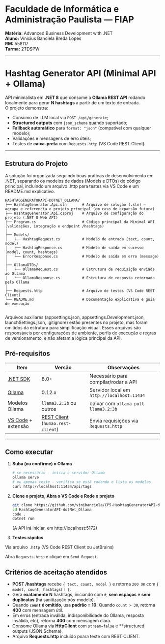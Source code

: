 # Faculdade de Informática e Administração Paulista — FIAP
**Matéria:** Advanced Business Development with .NET  
**Aluno:** Vinicius Banciela Breda Lopes  
**RM:** 558117  
**Turma:** 2TDSPW

---

# Hashtag Generator API (Minimal API + Ollama)

API minimalista em **.NET 8** que consome a **Ollama REST API** rodando localmente para gerar **N hashtags** a partir de um texto de entrada.  
O projeto demonstra:
- Consumo de LLM local via `POST /api/generate`;
- **Structured outputs** com `json_schema` quando suportado;
- **Fallback automático** para `format: "json"` (compatível com qualquer modelo);
- Validações e mensagens de erro úteis;
- Testes de **caixa-preta** com `Requests.http` (VS Code REST Client).

---

## Estrutura do Projeto

A solução foi organizada seguindo boas práticas de desenvolvimento em .NET,
separando os modelos de dados (Models e DTOs) do código principal,
incluindo um arquivo .http para testes via VS Code e um README.md explicativo.

```
HASHTAGGENERATORAPI-DOTNET_OLLAMA/
├── HashtagGenerator.Api.sln       # Arquivo de solução (.sln) — agrupa e referencia o projeto principal (em caso de expansão futura)
├── HashtagGenerator.Api.csproj    # Arquivo de configuração do projeto (.NET 8 Web API)
├── Program.cs                     # Código principal da Minimal API (validações, integração e endpoint /hashtags)
│
├── Models/
│   ├── HashtagRequest.cs          # Modelo de entrada (text, count, model)
│   ├── HashtagResponse.cs         # Modelo de saída em sucesso (model, count, hashtags)
│   └── ErrorResponse.cs           # Modelo de saída em erro (message)
│
├── OllamaDTOs/
│   ├── OllamaRequest.cs           # Estrutura de requisição enviada ao Ollama
│   └── OllamaResponse.cs          # Estrutura de resposta retornada pelo Ollama
│
├── Requests.http                  # Arquivo de testes (VS Code REST Client)
└── README.md                      # Documentação explicativa e guia de execução


```
Arquivos auxiliares (appsettings.json, appsettings.Development.json, launchSettings.json, .gitignore) estão presentes no projeto, mas foram omitidos da estrutura para simplificação visual.
Esses arquivos são responsáveis por configurações de ambiente, perfis de execução e regras de versionamento, e não afetam a lógica principal da API.

## Pré-requisitos

| Item | Versão | Observações |
|---|---|---|
| [.NET SDK](https://dotnet.microsoft.com/download) | 8.0+ | Necessário para compilar/rodar a API |
| [Ollama](https://ollama.com/download) | 0.12.x | Servidor local em `http://localhost:11434` |
| Modelos Ollama | `llama3.2:3b` ou outros | baixar com `ollama pull llama3.2:3b` |
| [VS Code](https://code.visualstudio.com/download) + extensão | [REST Client](https://marketplace.visualstudio.com/items?itemName=humao.rest-client) (`humao.rest-client`) | Envia requisições via `Requests.http` |


---

## Como executar

1. **Suba (ou confirme) o Ollama**
   ```bash
   # se necessário - inicia o servidor Ollama
   ollama serve
   # ou apenas teste - verifica se está rodando e lista os modelos 
   curl http://localhost:11434/api/tags
   ```

2. **Clone o projeto, Abra o VS Code e Rode o projeto**
    ```bash
    git clone https://github.com/vinibanciela/CP5-HashtagGeneratorAPI-dotNet_Ollama.git
    cd HashtagGeneratorAPI-dotNet_Ollama
    code .
    dotnet run
    ```
    (A API irá iniciar, em http://localhost:5172)

3. **Testes rápidos**

Via arquivo `.http` (VS Code REST Client ou JetBrains)

Abra `Requests.http` e clique em `Send Request`.


## Critérios de aceitação atendidos

* **POST /hashtags** recebe `{ text, count, model }` e retorna `200 OK` com `{ model, count, hashtags[] }`.
* Gera **exatamente N** hashtags, iniciando com `#`, **sem espaços** e **sem duplicatas** (há sanitização pós-modelo).
* Quando **`count` é omitido**, usa **padrão = 10**. Quando `count > 30`, retorna **400** com mensagem útil.
* Em erros (entrada inválida, indisponibilidade do Ollama, resposta inválida, etc), retorna **400** com mensagem clara.
* Consome Ollama via **HttpClient** com `stream=false` e **structured outputs (JSON Schema).
* Arquivo **Requests.http** incluído poara teste com REST CLIENT.
